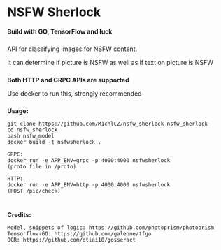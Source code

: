 # NSFW Sherlock
__Build with GO, TensorFlow and luck__
###
API for classifying images for NSFW content.

It can determine if picture is NSFW as well as if text on picture is NSFW

###

__Both HTTP and GRPC APIs are supported__

Use docker to run this, strongly recommended


### 

__Usage:__


    git clone https://github.com/M1chlCZ/nsfw_sherlock nsfw_sherlock
    cd nsfw_sherlock
    bash nsfw_model
    docker build -t nsfwsherlock .

    GRPC:
    docker run -e APP_ENV=grpc -p 4000:4000 nsfwsherlock 
    (proto file in /proto)
    
    HTTP:
    docker run -e APP_ENV=http -p 4000:4000 nsfwsherlock
    (POST /pic/check)

#
__Credits:__

    Model, snippets of logic: https://github.com/photoprism/photoprism
    Tensorflow-GO: https://github.com/galeone/tfgo
    OCR: https://github.com/otiai10/gosseract



